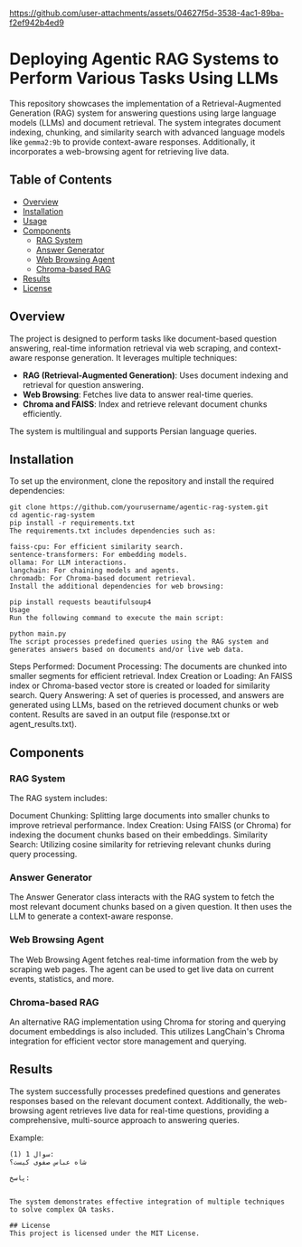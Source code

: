 https://github.com/user-attachments/assets/04627f5d-3538-4ac1-89ba-f2ef942b4ed9

# Deploying Agentic RAG Systems to Perform Various Tasks Using LLMs

This repository showcases the implementation of a Retrieval-Augmented Generation (RAG) system for answering questions using large language models (LLMs) and document retrieval. The system integrates document indexing, chunking, and similarity search with advanced language models like `gemma2:9b` to provide context-aware responses. Additionally, it incorporates a web-browsing agent for retrieving live data.

## Table of Contents
- [Overview](#overview)
- [Installation](#installation)
- [Usage](#usage)
- [Components](#components)
  - [RAG System](#rag-system)
  - [Answer Generator](#answer-generator)
  - [Web Browsing Agent](#web-browsing-agent)
  - [Chroma-based RAG](#chroma-based-rag)
- [Results](#results)
- [License](#license)

## Overview
The project is designed to perform tasks like document-based question answering, real-time information retrieval via web scraping, and context-aware response generation. It leverages multiple techniques:
- **RAG (Retrieval-Augmented Generation)**: Uses document indexing and retrieval for question answering.
- **Web Browsing**: Fetches live data to answer real-time queries.
- **Chroma and FAISS**: Index and retrieve relevant document chunks efficiently.

The system is multilingual and supports Persian language queries.

## Installation

To set up the environment, clone the repository and install the required dependencies:

```
git clone https://github.com/yourusername/agentic-rag-system.git
cd agentic-rag-system
pip install -r requirements.txt
The requirements.txt includes dependencies such as:

faiss-cpu: For efficient similarity search.
sentence-transformers: For embedding models.
ollama: For LLM interactions.
langchain: For chaining models and agents.
chromadb: For Chroma-based document retrieval.
Install the additional dependencies for web browsing:

pip install requests beautifulsoup4
Usage
Run the following command to execute the main script:

python main.py
The script processes predefined queries using the RAG system and generates answers based on documents and/or live web data.
```

Steps Performed:
Document Processing: The documents are chunked into smaller segments for efficient retrieval.
Index Creation or Loading: An FAISS index or Chroma-based vector store is created or loaded for similarity search.
Query Answering: A set of queries is processed, and answers are generated using LLMs, based on the retrieved document chunks or web content.
Results are saved in an output file (response.txt or agent_results.txt).

## Components
### RAG System
The RAG system includes:

Document Chunking: Splitting large documents into smaller chunks to improve retrieval performance.
Index Creation: Using FAISS (or Chroma) for indexing the document chunks based on their embeddings.
Similarity Search: Utilizing cosine similarity for retrieving relevant chunks during query processing.
### Answer Generator
The Answer Generator class interacts with the RAG system to fetch the most relevant document chunks based on a given question. It then uses the LLM to generate a context-aware response.

### Web Browsing Agent
The Web Browsing Agent fetches real-time information from the web by scraping web pages. The agent can be used to get live data on current events, statistics, and more.

### Chroma-based RAG
An alternative RAG implementation using Chroma for storing and querying document embeddings is also included. This utilizes LangChain's Chroma integration for efficient vector store management and querying.

## Results
The system successfully processes predefined questions and generates responses based on the relevant document context. Additionally, the web-browsing agent retrieves live data for real-time questions, providing a comprehensive, multi-source approach to answering queries.

Example:
```
سوال 1 (1):
شاه عباس صفوی کیست؟

پاسخ:


The system demonstrates effective integration of multiple techniques to solve complex QA tasks.

## License
This project is licensed under the MIT License.
